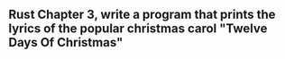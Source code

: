 ## Rust Chapter 3, write a program that prints the lyrics of the popular christmas carol "Twelve Days Of Christmas"